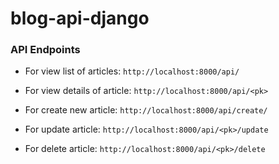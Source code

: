 # blog-api-django

### API Endpoints

- For view list of articles:
 `http://localhost:8000/api/`
 
 
- For view details of article:
  `http://localhost:8000/api/<pk>`
    
- For create new article:
   `http://localhost:8000/api/create/`
   
- For update article:
   `http://localhost:8000/api/<pk>/update`
   
- For delete article:
   `http://localhost:8000/api/<pk>/delete`
